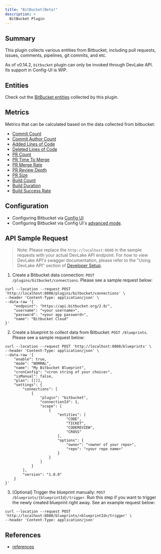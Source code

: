 ```yaml
---
title: "BitBucket(Beta)"
description: >
  BitBucket Plugin
---
```




## Summary

This plugin collects various entities from Bitbucket, including pull requests, issues, comments, pipelines, git commits, and etc.

As of v0.14.2, `bitbucket` plugin can only be invoked through DevLake API. Its support in Config-UI is WIP.

## Entities

Check out the [BitBucket entities](/Overview/SupportedDataSources.md#data-collection-scope-by-each-plugin) collected by this plugin.

## Metrics

Metrics that can be calculated based on the data collected from bitbucket:

- [Commit Count](/Metrics/CommitCount.md)
- [Commit Author Count](/Metrics/CommitAuthorCount.md)
- [Added Lines of Code](/Metrics/AddedLinesOfCode.md)
- [Deleted Lines of Code](/Metrics/DeletedLinesOfCode.md)
- [PR Count](/Metrics/PRCount.md)
- [PR Time To Merge](/Metrics/PRTimeToMerge.md)
- [PR Merge Rate](/Metrics/PRMergeRate.md)
- [PR Review Depth](/Metrics/PRReviewDepth.md)
- [PR Size](/Metrics/PRSize.md)
- [Build Count](/Metrics/BuildCount.md)
- [Build Duration](/Metrics/BuildDuration.md)
- [Build Success Rate](/Metrics/BuildSuccessRate.md)

## Configuration

- Configuring Bitbucket via [Config UI](/Configuration/BitBucket.md)
- Configuring Bitbucket via Config UI's [advanced mode](/Configuration/AdvancedMode.md#9-BitBucket).

## API Sample Request
> Note: Please replace the `http://localhost:8080` in the sample requests with your actual DevLake API endpoint. For how to view DevLake API's swagger documentation, please refer to the "Using DevLake API" section of [Developer Setup](../DeveloperManuals/DeveloperSetup.md).

1. Create a Bitbucket data connection: `POST /plugins/bitbucket/connections`. Please see a sample request below:

```shell
curl --location --request POST 'http://localhost:8080/plugins/bitbucket/connections' \
--header 'Content-Type: application/json' \
--data-raw '{
    "endpoint": "https://api.bitbucket.org/2.0/",
    "username": "<your username>",
    "password": "<your app password>",
    "name": "Bitbucket Cloud"
}'
```

2. Create a blueprint to collect data from Bitbucket: `POST /blueprints`. Please see a sample request below:

```shell
curl --location --request POST 'http://localhost:8080/blueprints' \
--header 'Content-Type: application/json' \
--data-raw '{
    "enable": true,
    "mode": "NORMAL",
    "name": "My Bitbucket Blueprint",
    "cronConfig": "<cron string of your choice>",
    "isManual": false,
    "plan": [[]],
    "settings": {
        "connections": [
            {
                "plugin": "bitbucket",
                "connectionId": 1,
                "scope": [
                    {
                        "entities": [
                            "CODE",
                            "TICKET",
                            "CODEREVIEW",
                            "CROSS"
                        ],
                        "options": {
                            "owner": "<owner of your repo>",
                            "repo": "<your repo name>"
                        }
                    }
                ]
            }
        ],
        "version": "1.0.0"
    }
}'
```

3. [Optional] Trigger the blueprint manually: `POST /blueprints/{blueprintId}/trigger`. Run this step if you want to trigger the newly created blueprint right away. See an example request below:

```shell
curl --location --request POST 'http://localhost:8080/blueprints/<blueprintId>/trigger' \
--header 'Content-Type: application/json'
```

## References

- [references](/DeveloperManuals/DeveloperSetup.md#references)
